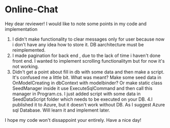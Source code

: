 # Online-Chat
Hey dear reviewer!
I would like to note some points in my code and implementation
1. I didn't make functionality to clear messages only for user because now i don't have any idea how to store it. DB aarchitecture must be reimplemented.
2. I made pagination for back end , due to the lack of time i haven't done front end. I wanted to implement scrolling functionalitym but for now it's not working.
3. Didn't get a point about fill in db with some data and then make a script. It's confused me a little bit. What was meant? Make some seed data in OnModelCreating in dbContext
with modelbinder? Or make static class SeedManager inside it use ExecuteSqlCommand and then call this manager in Program.cs. I just added script with some data in SeedDataScript folder
which needs to be executed on your DB.
4.I published it to Azure, but it doesn't work without DB. As I suggest Azure sql Database. Will learn it and implement later.

I hope my code won't dissappoint your entirely. Have a nice day!
